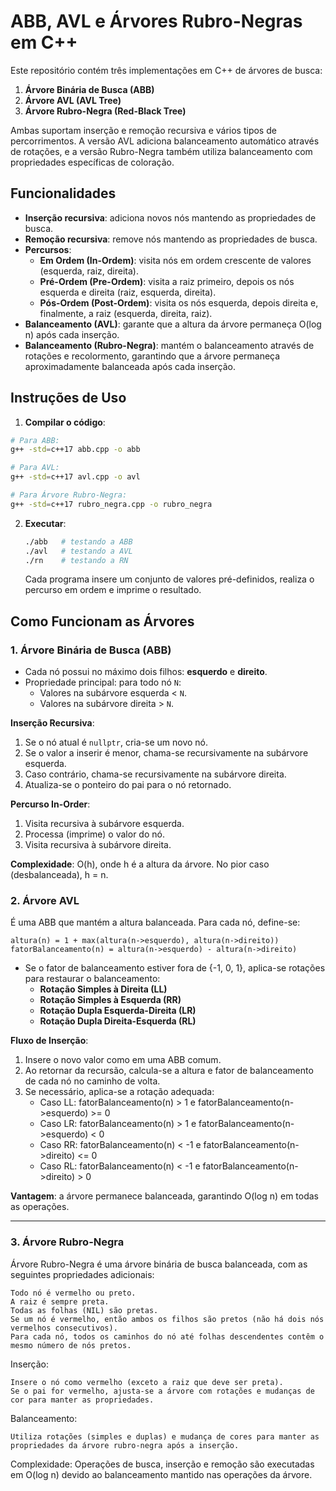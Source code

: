 # ABB, AVL e Árvores Rubro-Negras em C++

Este repositório contém três implementações em C++ de árvores de busca:

1. **Árvore Binária de Busca (ABB)**
2. **Árvore AVL (AVL Tree)**
3. **Árvore Rubro-Negra (Red-Black Tree)**

Ambas suportam inserção e remoção recursiva e vários tipos de percorrimentos. A versão AVL adiciona balanceamento automático através de rotações, e a versão Rubro-Negra também utiliza balanceamento com propriedades específicas de coloração.

## Funcionalidades

- **Inserção recursiva**: adiciona novos nós mantendo as propriedades de busca.
- **Remoção recursiva**: remove nós mantendo as propriedades de busca.
- **Percursos**:
  - **Em Ordem (In-Ordem)**: visita nós em ordem crescente de valores (esquerda, raiz, direita).
  - **Pré-Ordem (Pre-Ordem)**: visita a raiz primeiro, depois os nós esquerda e direita (raiz, esquerda, direita).
  - **Pós-Ordem (Post-Ordem)**: visita os nós esquerda, depois direita e, finalmente, a raiz (esquerda, direita, raiz).
- **Balanceamento (AVL)**: garante que a altura da árvore permaneça O(log n) após cada inserção.
- **Balanceamento (Rubro-Negra)**: mantém o balanceamento através de rotações e recolormento, garantindo que a árvore permaneça aproximadamente balanceada após cada inserção.

## Instruções de Uso

1. **Compilar o código**:

```bash
# Para ABB:
g++ -std=c++17 abb.cpp -o abb

# Para AVL:
g++ -std=c++17 avl.cpp -o avl

# Para Árvore Rubro-Negra:
g++ -std=c++17 rubro_negra.cpp -o rubro_negra
```
2. **Executar**:

   ```bash
   ./abb   # testando a ABB
   ./avl   # testando a AVL
   ./rn    # testando a RN
   ```

   Cada programa insere um conjunto de valores pré-definidos, realiza o percurso em ordem e imprime o resultado.

## Como Funcionam as Árvores

### 1. Árvore Binária de Busca (ABB)

- Cada nó possui no máximo dois filhos: **esquerdo** e **direito**.
- Propriedade principal: para todo nó `N`:
  - Valores na subárvore esquerda < `N`.
  - Valores na subárvore direita > `N`.

**Inserção Recursiva**:
1. Se o nó atual é `nullptr`, cria-se um novo nó.
2. Se o valor a inserir é menor, chama-se recursivamente na subárvore esquerda.
3. Caso contrário, chama-se recursivamente na subárvore direita.
4. Atualiza-se o ponteiro do pai para o nó retornado.

**Percurso In-Order**:
1. Visita recursiva à subárvore esquerda.
2. Processa (imprime) o valor do nó.
3. Visita recursiva à subárvore direita.

**Complexidade**: O(h), onde h é a altura da árvore. No pior caso (desbalanceada), h = n.

### 2. Árvore AVL

É uma ABB que mantém a altura balanceada. Para cada nó, define-se:

```
altura(n) = 1 + max(altura(n->esquerdo), altura(n->direito))
fatorBalanceamento(n) = altura(n->esquerdo) - altura(n->direito)
```

- Se o fator de balanceamento estiver fora de {-1, 0, 1}, aplica-se rotações para restaurar o balanceamento:
  - **Rotação Simples à Direita (LL)**
  - **Rotação Simples à Esquerda (RR)**
  - **Rotação Dupla Esquerda-Direita (LR)**
  - **Rotação Dupla Direita-Esquerda (RL)**

**Fluxo de Inserção**:
1. Insere o novo valor como em uma ABB comum.
2. Ao retornar da recursão, calcula-se a altura e fator de balanceamento de cada nó no caminho de volta.
3. Se necessário, aplica-se a rotação adequada:
   - Caso LL: fatorBalanceamento(n) > 1 e fatorBalanceamento(n->esquerdo) >= 0
   - Caso LR: fatorBalanceamento(n) > 1 e fatorBalanceamento(n->esquerdo) < 0
   - Caso RR: fatorBalanceamento(n) < -1 e fatorBalanceamento(n->direito) <= 0
   - Caso RL: fatorBalanceamento(n) < -1 e fatorBalanceamento(n->direito) > 0

**Vantagem**: a árvore permanece balanceada, garantindo O(log n) em todas as operações.

---

### 3. Árvore Rubro-Negra

Árvore Rubro-Negra é uma árvore binária de busca balanceada, com as seguintes propriedades adicionais:

    Todo nó é vermelho ou preto.
    A raiz é sempre preta.
    Todas as folhas (NIL) são pretas.
    Se um nó é vermelho, então ambos os filhos são pretos (não há dois nós vermelhos consecutivos).
    Para cada nó, todos os caminhos do nó até folhas descendentes contêm o mesmo número de nós pretos.

Inserção:

    Insere o nó como vermelho (exceto a raiz que deve ser preta).
    Se o pai for vermelho, ajusta-se a árvore com rotações e mudanças de cor para manter as propriedades.

Balanceamento:

    Utiliza rotações (simples e duplas) e mudança de cores para manter as propriedades da árvore rubro-negra após a inserção.

Complexidade: Operações de busca, inserção e remoção são executadas em O(log n) devido ao balanceamento mantido nas operações da árvore.
